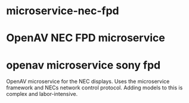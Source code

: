 # microservice-nec-fpd
OpenAV NEC FPD microservice
=======
# openav microservice sony fpd

OpenAV microservice for the NEC displays.  Uses the microservice framework and NECs network control protocol.  Adding models to this is complex and labor-intensive.

